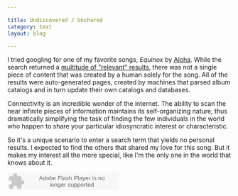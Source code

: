 ```yaml
---

title: Undiscovered / Unshared
category: text
layout: blog

---
```


I tried googling for one of my favorite songs, _Equinox_ by [Aloha](http://www.myspace.com/aloha). While the search returned a [multitude of "relevant" results](http://www.google.com/search?&q=aloha+equinox), there was not a single piece of content that was created by a human solely for the song. All of the results were auto-generated pages, created by machines that parsed album catalogs and in turn update their own catalogs and databases.

Connectivity is an incredible wonder of the internet. The ability to scan the near infinite pieces of information maintains its self-organizing nature, thus dramatically simplifying the task of finding the few individuals in the world who happen to share your particular idiosyncratic interest or characteristic.

So it's a unique scenario to enter a search term that yields no personal results. I expected to find the others that shared my love for this song. But it makes my interest all the more special, like I'm the only one in the world that knows about it.

<object width="250" height="40"><param name="movie" value="http://grooveshark.com/songWidget.swf" /><param name="wmode" value="window" /><param name="allowScriptAccess" value="always" /><param name="flashvars" value="hostname=cowbell.grooveshark.com&songIDs=25109445&style=metal&p=0" /><embed src="http://grooveshark.com/songWidget.swf" type="application/x-shockwave-flash" width="250" height="40" flashvars="hostname=cowbell.grooveshark.com&songIDs=25109445&style=metal&p=0" allowScriptAccess="always" wmode="window" /></object>